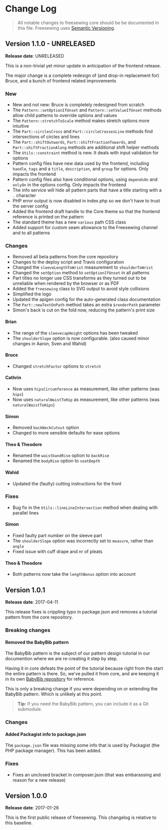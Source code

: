 # Change Log

> All notable changes to freesewing core should be be documented in this file.
> Freesewing uses [Semantic Versioning](http://semver.org/).

## Version 1.1.0 - UNRELEASED

**Release date**: UNRELEASED

This is a non-trivial yet minor update in anticipation of the frontend release.

The major change is a complete redesign of (and drop-in replacement for) Bruce,
and a bunch of frontend related improvements

### New

 - New and not new: Bruce is completely redesigned from scratch
 - The `Pattern::setOptionIfUnset` and `Pattern::setValueIfUnset` methods allow child patterns to override options and values
 - The `Pattern::stretchToScale` method makes stretch options more intuitive
 - The `Part::circlesCross` and `Part::circleCrossesLine` methods find intersections of circles and lines
 - The `Part::shiftOutwards`, `Part::shiftFractionTowards`, and `Part::shiftFractionAlong` methods are additional shift helper methods
 - The `Utils::constraint` method is new. It deals with input validation for options
 - Pattern config files have new data used by the frontend, including `handle`, `tags` and a `title`, `description`, and `group` for options. Only impacts the frontend
 - Pattern config files also have conditional options, using `dependsOn` and `onlyOn` in the options config. Only impacts the frontend
 - The info service will hide all pattern parts that have a title starting with a `.` character
 - PHP error output is now disabled in index.php so we don't have to trust the server config
 - Added the frontend draft handle to the Core theme so that the frontend reference is printed on the pattern
 - The standard theme has a new `various` path CSS class
 - Added support for custom seam allowance to the Freesewing channel and to all patterns

### Changes

 - Removed all beta patterns from the core repository
 - Changes to the deploy script and Travis configuration
 - Changed the `sleeveLengthToWrist` measurement to `shoulderToWrist`
 - Changed the `setOption` method to `setOptionIfUnset` in all patterns
 - Part titles no longer use CSS transforms as they turned out to be unreliable when rendered by the browser or as PDF
 - Added the `freesewing` class to SVG output to avoid style collisions
 - Simplified the logo
 - Updated the apigen config for the auto-generated class documentation
 - The `Part::newTextOnPath` method takes an extra `$renderPath` parameter
 - Simon's back is cut on the fold now, reducing the pattern's print size

#### Brian

 - The range of the `sleevecapHeight` options has been tweaked
 - The `shoulderSlope` option is now configurable. (also caused minor changes in Aaron, Sven and Wahid)

#### Bruce
 - Changed `stretchFactor` options to `stretch`

#### Cathrin

 - Now uses `hipsCircumference` as measurement, like other patterns (was `hips`)
 - Now uses `naturalWaistToHip` as measurement, like other patterns (was `naturalWaistToHips`)

#### Simon

 - Removed `backNeckCutout` option
 - Changed to more sensible defaults for ease options

#### Theo & Theodore

 - Renamed the `waistbandRise` option to `backRise`
 - Renamed the `bodyRise` option to `seatDepth`

#### Wahid

 - Updated the (faulty) cutting instructions for the front

### Fixes

 - Bug fix in the `Utils::lineLineIntersection` method when dealing with parallel lines

#### Simon

 - Fixed faulty part number on the sleeve part
 - The `shoulderSlope` option was incorrectly set to `measure`, rather than `angle`
 - Fixed issue with cuff drape and nr of pleats

#### Theo & Theodore

 - Both patterns now take the `lengthBonus` option into account

## Version 1.0.1

**Release date**: 2017-04-11

This release fixes is crippling typo in package.json and removes 
a tutorial pattern from the core repository.

### Breaking changes

#### Removed the BabyBib pattern

The BabyBib pattern is the subject of our pattern design tutorial in
our documention where we are re-creating it step by step.

Having it in core defeats the point of the tutorial because right 
from the start the entire pattern is there.
So, we've pulled it from core, and are keeping it in its own
[BabyBib repository](https://github.com/freesewing/BabyBib)
for reference.

This is only a breaking change if you were depending on or
extending the BabyBib pattern. Which is unlikely at this
point.

> **Tip:** If you need the BabyBib pattern, you can include it as a Git
submodule.

### Changes

#### Added Packagist info to package.json

The `package.json` file was missing some info that is used 
by Packagist (the PHP package manager). This has been added.

### Fixes

- Fixes an unclosed bracket in composer.json (that was embarassing and 
reason for a new release)

## Version 1.0.0

**Release date**: 2017-01-26

This is the first public release of freesewing.
This changelog is relative to this baseline.
